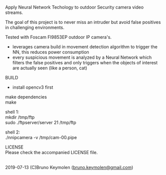 Apply Neural Network Techology to outdoor Security camera video streams.


The goal of this project is to never miss an intruder but avoid false positives in challenging environments. 

Tested with Foscam FI9853EP outdoor IP camera's.

- leverages camera build in movement detection algorithm to trigger the NN, this reduces power consumption
- every suspicious movement is analyzed by a Neural Network which filters the false positives and only triggers
  when the objects of interest are actually seen (like a person, cat)


BUILD
- install opencv3 first


make dependencies<br>
make

shell 1:<br>
mkdir /tmp/ftp<br>
sudo ./ftpserver/server 21 /tmp/ftp<br>

shell 2:<br>
./nnipcamera -v /tmp/cam-00.pipe<br>



LICENSE<br>
Please check the accompanied LICENSE file.<br><br>

2019-07-13 (C)Bruno Keymolen (bruno.keymolen@gmail.com)

